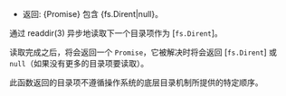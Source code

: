 <!-- YAML
added: v12.12.0
-->

* 返回: {Promise} 包含 {fs.Dirent|null}。

通过 readdir(3) 异步地读取下一个目录项作为 [`fs.Dirent`]。

读取完成之后，将会返回一个 `Promise`，它被解决时将会返回 [`fs.Dirent`] 或 `null`（如果没有更多的目录项要读取）。

此函数返回的目录项不遵循操作系统的底层目录机制所提供的特定顺序。

